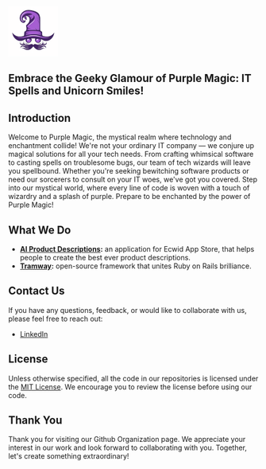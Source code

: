 ![Organization Logo](https://github.com/Purple-Magic/.github/blob/main/purple-magic-logo-small.png?raw=true)
## Embrace the Geeky Glamour of Purple Magic: IT Spells and Unicorn Smiles!

## Introduction

Welcome to Purple Magic, the mystical realm where technology and enchantment collide! We're not your ordinary IT company — we conjure up magical solutions for all your tech needs. From crafting whimsical software to casting spells on troublesome bugs, our team of tech wizards will leave you spellbound. Whether you're seeking bewitching software products or need our sorcerers to consult on your IT woes, we've got you covered. Step into our mystical world, where every line of code is woven with a touch of wizardry and a splash of purple. Prepare to be enchanted by the power of Purple Magic!

## What We Do

- **[AI Product Descriptions](https://www.ecwid.com/apps/featured/ai-descriptions):** an application for Ecwid App Store, that helps people to create the best ever product descriptions.
- **[Tramway](https://github.com/purple-magic/tramway):** open-source framework that unites Ruby on Rails brilliance.

## Contact Us

If you have any questions, feedback, or would like to collaborate with us, please feel free to reach out:

- [LinkedIn](https://www.linkedin.com/company/purple-magic/)

## License

Unless otherwise specified, all the code in our repositories is licensed under the [MIT License](LICENSE). We encourage you to review the license before using our code.

## Thank You

Thank you for visiting our Github Organization page. We appreciate your interest in our work and look forward to collaborating with you. Together, let's create something extraordinary!

